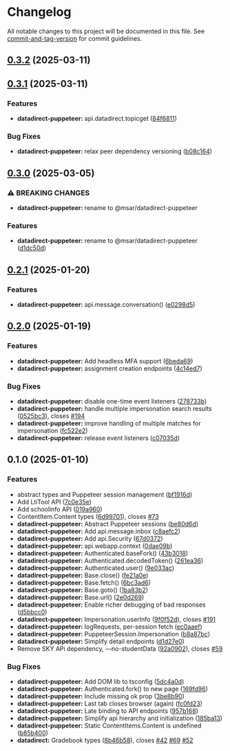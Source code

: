 # Changelog

All notable changes to this project will be documented in this file. See [commit-and-tag-version](https://github.com/absolute-version/commit-and-tag-version) for commit guidelines.

## [0.3.2](https://github.com/groton-school/myschoolapp-reporting/compare/datadirect-puppeteer/0.3.1...datadirect-puppeteer/0.3.2) (2025-03-11)

## [0.3.1](https://github.com/groton-school/myschoolapp-reporting/compare/datadirect-puppeteer/0.3.0...datadirect-puppeteer/0.3.1) (2025-03-11)


### Features

* **datadirect-puppeteer:** api.datadirect.topicget ([84f6811](https://github.com/groton-school/myschoolapp-reporting/commit/84f681126921b2cf6d46ce510820a2f12ddad7f8))


### Bug Fixes

* **datadirect-puppeteer:** relax peer dependency versioning ([b08c164](https://github.com/groton-school/myschoolapp-reporting/commit/b08c16413e25da5ba2194734c89534945d8154cc))

## [0.3.0](https://github.com/battis/myschoolapp-reporting/compare/datadirect-puppeteer/0.2.1...datadirect-puppeteer/0.3.0) (2025-03-05)


### ⚠ BREAKING CHANGES

* **datadirect-puppeteer:** rename to @msar/datadirect-puppeteer

### Features

* **datadirect-puppeteer:** rename to @msar/datadirect-puppeteer ([d1dc50d](https://github.com/battis/myschoolapp-reporting/commit/d1dc50d8873977ffc76fe25f34279ad804b9c6fe))

## [0.2.1](https://github.com/battis/myschoolapp-reporting/compare/datadirect-puppeteer/0.2.0...datadirect-puppeteer/0.2.1) (2025-01-20)


### Features

* **datadirect-puppeteer:** api.message.conversation() ([e0298d5](https://github.com/battis/myschoolapp-reporting/commit/e0298d565416645207a57c0d0132ae4200a43d6c))

## [0.2.0](https://github.com/battis/myschoolapp-reporting/compare/datadirect-puppeteer/0.1.0...datadirect-puppeteer/0.2.0) (2025-01-19)

### Features

- **datadirect-puppeteer:** Add headless MFA support ([6beda69](https://github.com/battis/myschoolapp-reporting/commit/6beda699ce7763c643a7713f6f00c1f561523bf0))
- **datadirect-puppeteer:** assignment creation endpoints ([4c14ed7](https://github.com/battis/myschoolapp-reporting/commit/4c14ed70b081293bd5760f9a23fe44af64f200b9))

### Bug Fixes

- **datadirect-puppeteer:** disable one-time event listeners ([278733b](https://github.com/battis/myschoolapp-reporting/commit/278733b33a13a708aff4c6f6cee8c2cef7aa8783))
- **datadirect-puppeteer:** handle multiple impersonation search results ([0525bc3](https://github.com/battis/myschoolapp-reporting/commit/0525bc342db499b9f26536e894742b58727aa710)), closes [#194](https://github.com/battis/myschoolapp-reporting/issues/194)
- **datadirect-puppeteer:** improve handling of multiple matches for impersonation ([fc522e2](https://github.com/battis/myschoolapp-reporting/commit/fc522e2c24e5036d7edb0eb254a54e849556b68b))
- **datadirect-puppeteer:** release event listeners ([c07035d](https://github.com/battis/myschoolapp-reporting/commit/c07035ddf533df8c87a503c266f3ab89685ba7a9))

## 0.1.0 (2025-01-10)

### Features

- abstract types and Puppeteer session management ([bf1916d](https://github.com/battis/myschoolapp-reporting/commit/bf1916d2b6f8460d430e3caf0341f2810240ae23))
- Add LtiTool API ([7c0e35e](https://github.com/battis/myschoolapp-reporting/commit/7c0e35e1254805098117a531ebc035fad243304d))
- Add schoolinfo API ([019a960](https://github.com/battis/myschoolapp-reporting/commit/019a960848300f66afbf69fb2a6e18c31b65cfb4))
- ContentItem.Content types ([6d99701](https://github.com/battis/myschoolapp-reporting/commit/6d99701dbe30cb93d0a481c3da3f19e1b7b7383f)), closes [#73](https://github.com/battis/myschoolapp-reporting/issues/73)
- **datadirect-puppeteer:** Abstract Puppeteer sessions ([be80d6d](https://github.com/battis/myschoolapp-reporting/commit/be80d6dd0319b14b285887e8f6091e835d25410b))
- **datadirect-puppeteer:** Add api.message.inbox ([c8aefc2](https://github.com/battis/myschoolapp-reporting/commit/c8aefc2a7c3d9525fd8936c1c90aea32e26293f3))
- **datadirect-puppeteer:** Add api.Security ([67d0372](https://github.com/battis/myschoolapp-reporting/commit/67d037291536a622f74cf733e53f61eda7262a67))
- **datadirect-puppeteer:** api.webapp.context ([0dae09b](https://github.com/battis/myschoolapp-reporting/commit/0dae09bf98a3a5ba9250acc4d3ee099af94c0a1a))
- **datadirect-puppeteer:** Authenticated.baseFork() ([43b3018](https://github.com/battis/myschoolapp-reporting/commit/43b3018f9cbdf7691f01b01483257cb0163211c1))
- **datadirect-puppeteer:** Authenticated.decodedToken() ([261ea36](https://github.com/battis/myschoolapp-reporting/commit/261ea36ee27fedf0b24d86101f8a5e7fda15d5cd))
- **datadirect-puppeteer:** Authenticated.user() ([9e033ac](https://github.com/battis/myschoolapp-reporting/commit/9e033acff75d873c005a554ef4d87fa8795815a8))
- **datadirect-puppeteer:** Base.close() ([fe21a0e](https://github.com/battis/myschoolapp-reporting/commit/fe21a0e1d566c5289ceb25226dcc9ea0602564c3))
- **datadirect-puppeteer:** Base.fetch() ([6bc3ad6](https://github.com/battis/myschoolapp-reporting/commit/6bc3ad6addd033224c246f00ce5f040f025b6736))
- **datadirect-puppeteer:** Base.goto() ([1ba83b2](https://github.com/battis/myschoolapp-reporting/commit/1ba83b2b8da20d65245f123953e40dfd274f76e3))
- **datadirect-puppeteer:** Base.url() ([2e0d269](https://github.com/battis/myschoolapp-reporting/commit/2e0d269aa08846968694b6297abdaa3b4cd5a764))
- **datadirect-puppeteer:** Enable richer debugging of bad responses ([d5bbcc0](https://github.com/battis/myschoolapp-reporting/commit/d5bbcc04687123bd0d302eae798d0dae05504e01))
- **datadirect-puppeteer:** Impersonation.userInfo ([9f0f52d](https://github.com/battis/myschoolapp-reporting/commit/9f0f52d9c5b4f76644ccc3174be9e960f4458543)), closes [#191](https://github.com/battis/myschoolapp-reporting/issues/191)
- **datadirect-puppeteer:** logRequests, per-session fetch ([ec0aaef](https://github.com/battis/myschoolapp-reporting/commit/ec0aaefd65823bcd9652f2c69ae0f38687a54e51))
- **datadirect-puppeteer:** PuppeteerSession.Impersonation ([b8a87bc](https://github.com/battis/myschoolapp-reporting/commit/b8a87bc0be6afbad815f0050bf177c5c25765ebe))
- **datadirect-puppeteer:** Simplify detail endpoints ([d1d27e0](https://github.com/battis/myschoolapp-reporting/commit/d1d27e022324beb14308792b736a047757196c81))
- Remove SKY APi dependency, —no-studentData ([92a0902](https://github.com/battis/myschoolapp-reporting/commit/92a0902fd038bfcef5563b6b238c69728ba32b45)), closes [#59](https://github.com/battis/myschoolapp-reporting/issues/59)

### Bug Fixes

- **datadirect-puppeteer:** Add DOM lib to tsconfig ([5dc4a0d](https://github.com/battis/myschoolapp-reporting/commit/5dc4a0dccc185c641c3e39e3b13115bf156d1904))
- **datadirect-puppeteer:** Authenticated.fork() to new page ([169fd96](https://github.com/battis/myschoolapp-reporting/commit/169fd96bddb8a8ff7799f15fdb9835ca8191119c))
- **datadirect-puppeteer:** Include missing ok prop ([3be8b90](https://github.com/battis/myschoolapp-reporting/commit/3be8b903dfdfdd9978ee708c7af07dfcd93708c8))
- **datadirect-puppeteer:** Last tab closes browser (again) ([fc0fd23](https://github.com/battis/myschoolapp-reporting/commit/fc0fd23d4fbfaa483a75116356e1097dbeb1cc68))
- **datadirect-puppeteer:** Late binding to API endpoints ([957b168](https://github.com/battis/myschoolapp-reporting/commit/957b168b25ec8f34b64b1ef5a09b97f5d9e2c464))
- **datadirect-puppeteer:** Simplify api hierarchy and initialization ([185ba13](https://github.com/battis/myschoolapp-reporting/commit/185ba13e43d2cec84a373050401308f9463c703c))
- **datadirect-puppeteer:** Static ContentItems.Content is undefined ([b85b400](https://github.com/battis/myschoolapp-reporting/commit/b85b40005bb0f3ba2586f104a8bfc54714784bd1))
- **datadirect:** Gradebook types ([8b46b58](https://github.com/battis/myschoolapp-reporting/commit/8b46b58a34d8d8de853aeb4d886f5d581ddc6c1e)), closes [#42](https://github.com/battis/myschoolapp-reporting/issues/42) [#69](https://github.com/battis/myschoolapp-reporting/issues/69) [#52](https://github.com/battis/myschoolapp-reporting/issues/52)
